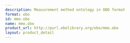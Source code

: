 ```yaml
---
description: Measurement method ontology in OBO format
format: obo
id: mmo.obo
name: mmo.obo
product_url: http://purl.obolibrary.org/obo/mmo.obo
layout: product_detail
---
```

